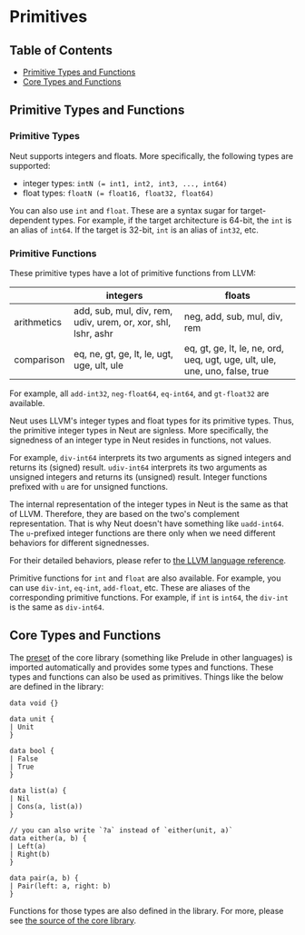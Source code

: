 # Primitives

## Table of Contents

- [Primitive Types and Functions](#primitive-types-and-functions)
- [Core Types and Functions](#core-types-and-functions)

## Primitive Types and Functions

### Primitive Types

Neut supports integers and floats. More specifically, the following types are supported:

- integer types: `intN (= int1, int2, int3, ..., int64)`
- float types: `floatN (= float16, float32, float64)`

You can also use `int` and `float`. These are a syntax sugar for target-dependent types. For example, if the target architecture is 64-bit, the `int` is an alias of `int64`. If the target is 32-bit, `int` is an alias of `int32`, etc.

### Primitive Functions

These primitive types have a lot of primitive functions from LLVM:

|             | integers                                                      | floats                                                                      |
| ----------- | ------------------------------------------------------------- | --------------------------------------------------------------------------- |
| arithmetics | add, sub, mul, div, rem, udiv, urem, or, xor, shl, lshr, ashr | neg, add, sub, mul, div, rem                                                |
| comparison  | eq, ne, gt, ge, lt, le, ugt, uge, ult, ule                    | eq, gt, ge, lt, le, ne, ord, ueq, ugt, uge, ult, ule, une, uno, false, true |

For example, all `add-int32`, `neg-float64`, `eq-int64`, and `gt-float32` are available.

Neut uses LLVM's integer types and float types for its primitive types. Thus, the primitive integer types in Neut are signless. More specifically, the signedness of an integer type in Neut resides in functions, not values.

For example, `div-int64` interprets its two arguments as signed integers and returns its (signed) result. `udiv-int64` interprets its two arguments as unsigned integers and returns its (unsigned) result. Integer functions prefixed with `u` are for unsigned functions.

The internal representation of the integer types in Neut is the same as that of LLVM. Therefore, they are based on the two's complement representation. That is why Neut doesn't have something like `uadd-int64`. The `u`-prefixed integer functions are there only when we need different behaviors for different signednesses.

For their detailed behaviors, please refer to [the LLVM language reference](https://llvm.org/docs/LangRef.html).

<div class="info-block">

Primitive functions for `int` and `float` are also available. For example, you can use `div-int`, `eq-int`, `add-float`, etc. These are aliases of the corresponding primitive functions. For example, if `int` is `int64`, the `div-int` is the same as `div-int64`.

</div>

## Core Types and Functions

The [preset](./modules.md#preset) of the core library (something like Prelude in other languages) is imported automatically and provides some types and functions. These types and functions can also be used as primitives. Things like the below are defined in the library:

```neut
data void {}

data unit {
| Unit
}

data bool {
| False
| True
}

data list(a) {
| Nil
| Cons(a, list(a))
}

// you can also write `?a` instead of `either(unit, a)`
data either(a, b) {
| Left(a)
| Right(b)
}

data pair(a, b) {
| Pair(left: a, right: b)
}
```

Functions for those types are also defined in the library. For more, please see [the source of the core library](https://github.com/vekatze/neut-core/tree/main/source).
